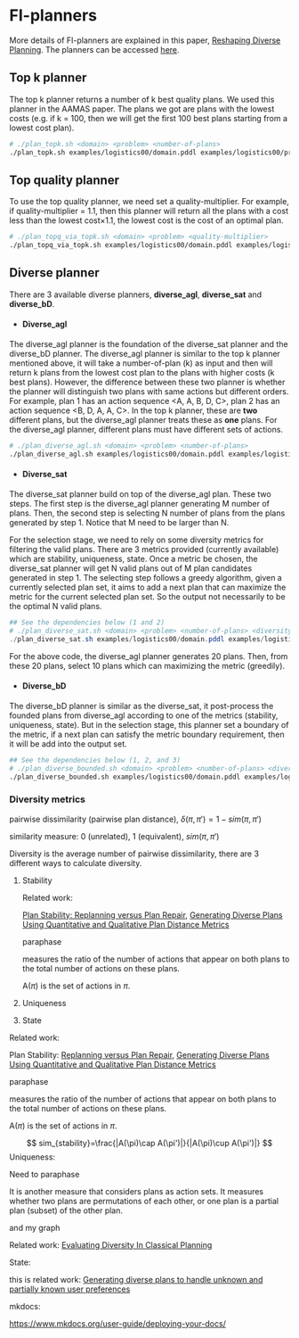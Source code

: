 # FI-planners

More details of FI-planners are explained in this paper, [Reshaping Diverse Planning](http://www.cs.toronto.edu/~shirin/AAAI-KatzM.5922.pdf). The planners can be accessed [here](https://github.com/IBM/forbiditerative).

## Top k planner

The top k planner returns a number of k best quality plans. We used this planner in the AAMAS paper. The plans we got are plans with the lowest costs (e.g. if k = 100, then we will get the first 100 best plans starting from a lowest cost plan).

```sh
# ./plan_topk.sh <domain> <problem> <number-of-plans>
./plan_topk.sh examples/logistics00/domain.pddl examples/logistics00/probLOGISTICS-4-0.pddl 100
```

## Top quality planner

To use the top quality planner, we need set a quality-multiplier. For example, if quality-multiplier = 1.1, then this planner will return all the plans with a cost less than the lowest cost$\times$1.1, the lowest cost is the cost of an optimal plan.

```sh
# ./plan_topq_via_topk.sh <domain> <problem> <quality-multiplier>
./plan_topq_via_topk.sh examples/logistics00/domain.pddl examples/logistics00/probLOGISTICS-4-0.pddl 1.1
```

## Diverse planner

There are 3 available diverse planners, **diverse_agl**, **diverse_sat** and **diverse_bD**.

- #### Diverse_agl

The diverse_agl planner is the foundation of the diverse_sat planner and the diverse_bD planner. The diverse_agl planner is similar to the top k planner mentioned above, it will take a number-of-plan (k) as input and then will return k plans from the lowest cost plan to the plans with higher costs (k best plans). However, the difference between these two planner is whether the planner will distinguish two plans with same actions but different orders. For example, plan 1 has an action sequence <A, A, B, D, C>, plan 2 has an action sequence <B, D, A, A, C>. In the top k planner, these are **two** different plans, but the diverse_agl planner treats these as **one** plans. For the diverse_agl planner, different plans must have different sets of actions.

```sh
# ./plan_diverse_agl.sh <domain> <problem> <number-of-plans>
./plan_diverse_agl.sh examples/logistics00/domain.pddl examples/logistics00/probLOGISTICS-4-0.pddl 10
```

- #### Diverse_sat

The diverse_sat planner build on top of the diverse_agl plan. These two steps. The first step is the diverse_agl planner generating M number of plans. Then, the second step is selecting N number of plans from the plans generated by step 1. Notice that M need to be larger than N.

For the selection stage, we need to rely on some diversity metrics for filtering the valid plans. There are 3 metrics provided (currently available) which are stability, uniqueness, state. Once a metric be chosen, the diverse_sat planner will get N valid plans out of M plan candidates generated in step 1. The selecting step follows a greedy algorithm, given a currently selected plan set, it aims to add a next plan that can maximize the metric for the current selected plan set. So the output not necessarily to be the optimal N valid plans.

```powershell
## See the dependencies below (1 and 2)
# ./plan_diverse_sat.sh <domain> <problem> <number-of-plans> <diversity-metric> <larger-number-of-plans>
./plan_diverse_sat.sh examples/logistics00/domain.pddl examples/logistics00/probLOGISTICS-4-0.pddl 10 stability 20
```

For the above code, the diverse_agl planner generates 20 plans. Then, from these 20 plans, select 10 plans which can maximizing the metric (greedily).

- #### Diverse_bD

The diverse_bD planner is similar as the diverse_sat, it post-process the founded plans from diverse_agl according to one of the metrics (stability, uniqueness, state). But in the selection stage, this planner set a boundary of the metric, if a next plan can satisfy the metric boundary requirement, then it will be add into the output set.

```sh
## See the dependencies below (1, 2, and 3)
# ./plan_diverse_bounded.sh <domain> <problem> <number-of-plans> <diversity-metric> <bound> <larger-number-of-plans>
./plan_diverse_bounded.sh examples/logistics00/domain.pddl examples/logistics00/probLOGISTICS-4-0.pddl 10 stability 0.25 20
```

### Diversity metrics

pairwise dissimilarity (pairwise plan distance), $\delta(\pi,\pi')=1-sim(\pi,\pi')$

similarity measure: 0 (unrelated), 1 (equivalent), $sim(\pi,\pi')$

Diversity is the average number of pairwise dissimilarity, there are 3 different ways to calculate diversity.

1. Stability

   Related work: 

   [Plan Stability: Replanning versus Plan Repair](https://www.aaai.org/Papers/ICAPS/2006/ICAPS06-022.pdf), [Generating Diverse Plans Using Quantitative and Qualitative Plan Distance Metrics](http://www.cse.lehigh.edu/~munoz/Publications/aaai11.pdf)

   paraphase

   measures the ratio of the number of actions that appear on both plans to the total number of actions on these plans. 

   A($\pi$) is the set of actions in $\pi$.

2. Uniqueness

3. State

Related work: 

Plan Stability: [Replanning versus Plan Repair](https://www.aaai.org/Papers/ICAPS/2006/ICAPS06-022.pdf), [Generating Diverse Plans Using Quantitative and Qualitative Plan Distance Metrics](http://www.cse.lehigh.edu/~munoz/Publications/aaai11.pdf)

paraphase

measures the ratio of the number of actions that appear on both plans to the total number of actions on these plans. 

A($\pi$) is the set of actions in $\pi$.


$$
sim_{stability}=\frac{|A(\pi)\cap A(\pi')|}{|A(\pi)\cup A(\pi')|}
$$
Uniqueness:

Need to paraphase

It is another measure that considers plans as action sets. It measures whether two plans are permutations of each other, or one plan is a partial plan (subset) of the other plan.



and my graph



Related work: [Evaluating Diversity In Classical Planning](http://makro.ink/publications/robertsHoweRay14.icaps.evaluating.pdf)



State:

this is related work: [Generating diverse plans to handle unknown and partially known user preferences](https://pdf.sciencedirectassets.com/271585/1-s2.0-S0004370212X00080/1-s2.0-S0004370212000707/main.pdf?X-Amz-Security-Token=IQoJb3JpZ2luX2VjECwaCXVzLWVhc3QtMSJHMEUCIQCsAKyMu%2BlHdic4q1bNJv9AxQsNQFUnU4Io2AUZ8dw0sQIgYpMAume2lKfKlBlSnwHmdAObT%2Bv1RRZP%2FbNwMU%2BxoXsqtAMIJRADGgwwNTkwMDM1NDY4NjUiDNtqGFoUNZ22c%2B8p3SqRA9cEYq8zzdtYR2%2FIISNj34S6B%2FHVDNFSxao17q%2BGvf49d%2FUH7SbYy%2FNuZQEhoX5XkQ9U6eVu5K6nWXLey%2FDK3Yjw4kQufwSIiUI9jdJGfZMZ9XMskYLAEaIqCkwV3eVfnK1%2Fjd8LmAR%2FT%2BAdaPPn9i0%2Bc3VZraO6C1SHdsZTaiPi1DXJ7IH%2FSDWNRYeZ8sBqdajRxTiCfKNoHxjqm6TeKr4qgA4Ow%2BmjePMfsOwsTF%2BZ4wI4rq5S5LnGdNuoZ7%2FJ1u4HV5kH5dfE%2BH5v73XfD1PkW3%2FvbxXJpnyhQwFANKdmCZoKJa4KPqtoLVXUEFpREN%2Fz2qg8XmTvFivlzrkoyXMWV7z8Z8YMfOgaavjIjLWv8hwOsoKXuT7zxvRoU18pr1CVHLPspNi8xmWRGU84T%2F5wAmpeNniSOFItTR0PlRBx%2F2WtpmjL%2BMPF28qo60yht8RxEKtPgiKx9dJ%2FIe%2BzvveiAS%2F3eyFhfZtQn2cI6IuHtROBCIAqEj%2FBQa%2BJzUNPIfCfs%2Bk2hrOL6V2HDqfxAJ70MPKip%2FoFOusBhT%2F4toLNa7pVUYaxc1uNZo6U2JE6A5MIlyTIt%2Bew7ZDx95b9HmQ7sEOyR6btpQY8yX%2Bzh5sr0utdsU%2BrDZyc7xfvZH1MNofMFVwS9OBsRig2hg%2B0f7XkgAE4dG%2FZ0yF17Wpw2grLl9dwcU6G3B2VQR1xvv85dUSmIeTBr%2BnlXSH84WDJtBGOrfqnrhW4vMv6aZeDVME8tQuoTMiNl4yBdg5KwUEDcRjlbsO86Cbx2OWAIV8TPPHf8xRvtBhudZ%2B74Pb0%2BgUm%2BQ2BPsB9vN0wDpWOjWLDVmb1ktpttIyK92LEjuztLMgx3gIpOQ%3D%3D&X-Amz-Algorithm=AWS4-HMAC-SHA256&X-Amz-Date=20200829T045538Z&X-Amz-SignedHeaders=host&X-Amz-Expires=300&X-Amz-Credential=ASIAQ3PHCVTYZQOLUWHI%2F20200829%2Fus-east-1%2Fs3%2Faws4_request&X-Amz-Signature=2896d744031c74adbb1f0aa23cecbed672eeed1a326d2af9b6efb177851b9190&hash=9a717d3306a264084b924f385a4fa80c248ef488f279adea1a2eddabd6069dd1&host=68042c943591013ac2b2430a89b270f6af2c76d8dfd086a07176afe7c76c2c61&pii=S0004370212000707&tid=spdf-97e2be54-2ac3-4b00-87e5-7984b3ffadb1&sid=f3cf60ac9edd624bad58ecc9a2519d473821gxrqa&type=client)



mkdocs:

https://www.mkdocs.org/user-guide/deploying-your-docs/


